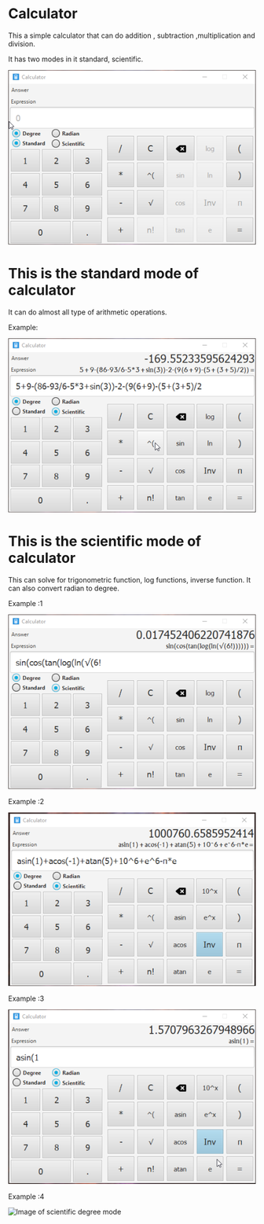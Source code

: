 # Calculator


This a simple calculator that can do addition , subtraction ,multiplication and division.


It has two modes in it standard, scientific.



![Image of Standard mode](https://github.com/Hilal-Anwar/Calculator/blob/master/1.png)

# This is the standard mode of calculator


It can do almost all type of arithmetic operations.

Example:

![Image of Standard mode](https://github.com/Hilal-Anwar/Calculator/blob/master/2.png)


# This is the scientific mode of calculator


This can solve for trigonometric function, log functions, inverse function.
It can also convert radian to degree.

Example :1


![Image of scientific mode](https://github.com/Hilal-Anwar/Calculator/blob/master/3.png)


Example :2

![Image of Standard mode](https://github.com/Hilal-Anwar/Calculator/blob/master/4.png)


Example :3


![Image of Standard mode](https://github.com/Hilal-Anwar/Calculator/blob/master/5.png)


Example :4


![Image of
scientific degree mode](https://github.com/Hilal-Anwar/Calculator/blob/master/6.png)

